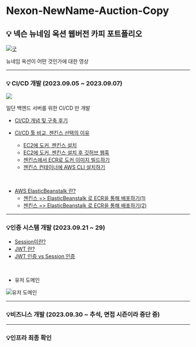 # Nexon-NewName-Auction-Copy

## 💡 넥슨 뉴네임 옥션 웹버전 카피 포트폴리오

[![굿](https://img.youtube.com/vi/_OZKm3AzwLw/0.jpg)](https://youtu.be/_OZKm3AzwLw)

뉴네임 옥션이 어떤 것인가에 대한 영상

---

### 💡 CI/CD 개발 (2023.09.05 ~ 2023.09.07)

![](https://velog.velcdn.com/images/xeropise1/post/d0a0d4a9-7959-44cb-a2c0-33c76d8ddc7f/image.png)

일단 백엔드 서버를 위한 CI/CD 만 개발

- [CI/CD 개념 및 구축 후기](https://velog.io/@xeropise1/CICD-%ED%94%84%EB%A1%9C%EC%84%B8%EC%8A%A4-%EA%B0%9C%EB%B0%9C-%EC%99%84%EB%A3%8C-%ED%9B%84%EA%B8%B0-%EB%B0%8F-%EA%B0%9C%EB%85%90)

- [CI/CD 툴 비교, 젠킨스 선택의 이유](https://velog.io/@xeropise1/CICD-%EB%8F%84%EA%B5%AC%EC%9D%98-%EC%A2%85%EB%A5%98)
    - [EC2에 도커, 젠킨스 설치](https://velog.io/@xeropise1/0maiszcd)
    - [EC2에 도커, 젠킨스 설치 후 깃허브 웹훅](https://velog.io/@xeropise1/EC2%EC%97%90-%EB%8F%84%EC%BB%A4-%EC%A0%A0%ED%82%A8%EC%8A%A4-%EC%84%A4%EC%B9%98-%ED%9B%84-%EA%B9%83%ED%97%88%EB%B8%8C-%EC%9B%B9%ED%9B%85-%EC%97%B0%EB%8F%99)
    - [젠킨스에서 ECR로 도커 이미지 빌드하기](https://velog.io/@xeropise1/%EC%A0%A0%ED%82%A8%EC%8A%A4%EC%97%90%EC%84%9C-ECR%EB%A1%9C-%EB%8F%84%EC%BB%A4-%EC%9D%B4%EB%AF%B8%EC%A7%80-%EB%B9%8C%EB%93%9C%ED%95%98%EA%B8%B0)
    - [젠킨스 컨테이너에 AWS CLI 설치하기](https://velog.io/@xeropise1/Jenkins-Container%EC%97%90-Aws-Cli-%EC%84%A4%EC%B9%98%ED%95%98%EA%B8%B0)

<br>

- [AWS ElasticBeanstalk 란?](https://velog.io/@xeropise1/AWS-Elastic-Beanstalk%EC%9D%98-%EA%B0%9C%EB%85%90-%EA%B8%B0%EB%B3%B8-%EC%83%9D%EC%84%B1%ED%95%98%EA%B8%B0)
    - [젠킨스 => ElasticBeanstalk 로 ECR을 통해 배포하기(1)](https://velog.io/@xeropise1/%EC%A0%A0%ED%82%A8%EC%8A%A4%EC%97%90%EC%84%9C-AWS-CLI%EB%A5%BC-%ED%86%B5%ED%95%B4-elastic-bean-stalk%EB%A1%9C-ECR-%EC%9D%B4%EB%AF%B8%EC%A7%80-%EB%B0%B0%ED%8F%AC%ED%95%98%EA%B8%B0)
    - [젠킨스 => ElasticBeanstalk 로 ECR을 통해 배포하기(2)](https://velog.io/@xeropise1/%EC%A0%A0%ED%82%A8%EC%8A%A4%EC%97%90%EC%84%9C-AWS-CLI%EB%A5%BC-%ED%86%B5%ED%95%B4-elastic-bean-stalk%EB%A1%9C-ECR-%EC%9D%B4%EB%AF%B8%EC%A7%80-%EB%B0%B0%ED%8F%AC%ED%95%98%EA%B8%B02)

---

### 💡인증 시스템 개발 (2023.09.21 ~ 29)

- [Session이란?](https://velog.io/@xeropise1/HTTP%EC%97%90%EC%84%9C-%EC%9D%B8%EC%A6%9D-%EC%BF%A0%ED%82%A4-%EC%84%B8%EC%85%98)
- [JWT 란?](https://velog.io/@xeropise1/JWT-%EB%9E%80)
- [JWT 인증 vs Session 인증](https://velog.io/@xeropise1/%EC%84%B8%EC%85%98-%EC%9D%B8%EC%A6%9D-vs-JWT-%EC%9D%B8%EC%A6%9D)

<br>

- 유저 도메인

![유저 도메인](https://velog.velcdn.com/images/xeropise1/post/5986ccf2-a041-42d0-a694-1378753c9c29/image.png)


---

### 💡비즈니스 개발 (2023.09.30 ~ 추석, 면접 시즌이라 중단 중)

---

### 💡인프라 최종 확인
